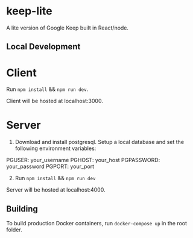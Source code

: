 # keep-lite
A lite version of Google Keep built in React/node.

## Local Development
# Client
Run `npm install` && `npm run dev`.

Client will be hosted at localhost:3000.

# Server
1. Download and install postgresql. Setup a local database and set the following environment variables:

PGUSER: your_username
PGHOST: your_host
PGPASSWORD: your_password
PGPORT: your_port

2. Run `npm install` && `npm run dev`

Server will be hosted at localhost:4000.

## Building
To build production Docker containers, run `docker-compose up` in the root folder.